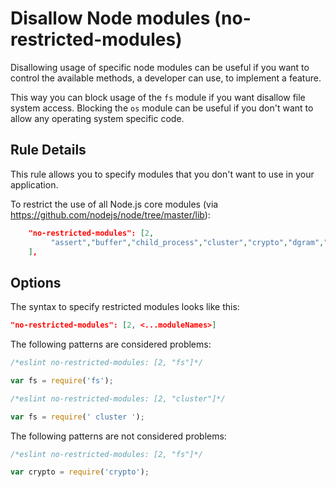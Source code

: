 # Disallow Node modules (no-restricted-modules)

Disallowing usage of specific node modules can be useful if you want to control the available methods, a developer can
use, to implement a feature.

This way you can block usage of the `fs` module if you want disallow file system access.
Blocking the `os` module can be useful if you don't want to allow any operating system specific code.

## Rule Details

This rule allows you to specify modules that you don't want to use in your application.

To restrict the use of all Node.js core modules (via https://github.com/nodejs/node/tree/master/lib):

```json
    "no-restricted-modules": [2,
         "assert","buffer","child_process","cluster","crypto","dgram","dns","domain","events","freelist","fs","http","https","module","net","os","path","punycode","querystring","readline","repl","smalloc","stream","string_decoder","sys","timers","tls","tracing","tty","url","util","vm","zlib"
    ],
```

## Options

The syntax to specify restricted modules looks like this:

```json
"no-restricted-modules": [2, <...moduleNames>]
```

The following patterns are considered problems:

```js
/*eslint no-restricted-modules: [2, "fs"]*/

var fs = require('fs');
```

```js
/*eslint no-restricted-modules: [2, "cluster"]*/

var fs = require(' cluster ');
```

The following patterns are not considered problems:

```js
/*eslint no-restricted-modules: [2, "fs"]*/

var crypto = require('crypto');
```
